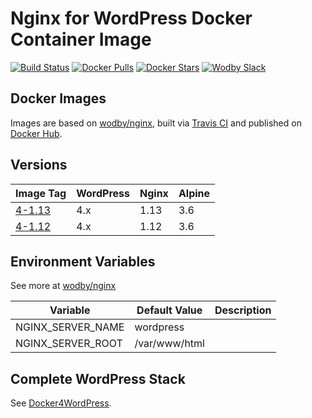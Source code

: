 # Nginx for WordPress Docker Container Image 

[![Build Status](https://travis-ci.org/wodby/wordpress-nginx.svg?branch=master)](https://travis-ci.org/wodby/wordpress-nginx)
[![Docker Pulls](https://img.shields.io/docker/pulls/wodby/wordpress-nginx.svg)](https://hub.docker.com/r/wodby/wordpress-nginx)
[![Docker Stars](https://img.shields.io/docker/stars/wodby/wordpress-nginx.svg)](https://hub.docker.com/r/wodby/wordpress-nginx)
[![Wodby Slack](http://slack.wodby.com/badge.svg)](http://slack.wodby.com)

## Docker Images

Images are based on [wodby/nginx](https://github.com/wodby/nginx), built via [Travis CI](https://travis-ci.org/wodby/wordpress-nginx) and published on [Docker Hub](https://hub.docker.com/r/wodby/wordpress-nginx). 

## Versions

| Image Tag                                                                        | WordPress | Nginx | Alpine |
| -------------------------------------------------------------------------------- | --------- | ----- | ------ |
| [4-1.13](https://github.com/wodby/wordpress-nginx/tree/master/4/1.13/Dockerfile) | 4.x       | 1.13  | 3.6    |
| [4-1.12](https://github.com/wodby/wordpress-nginx/tree/master/4/1.12/Dockerfile) | 4.x       | 1.12  | 3.6    |

## Environment Variables

See more at [wodby/nginx](https://github.com/wodby/nginx)

| Variable          | Default Value | Description |
| ----------------- | ------------- | ----------- |
| NGINX_SERVER_NAME | wordpress     |             |
| NGINX_SERVER_ROOT | /var/www/html |             |

## Complete WordPress Stack

See [Docker4WordPress](https://github.com/wodby/docker4wordpress).